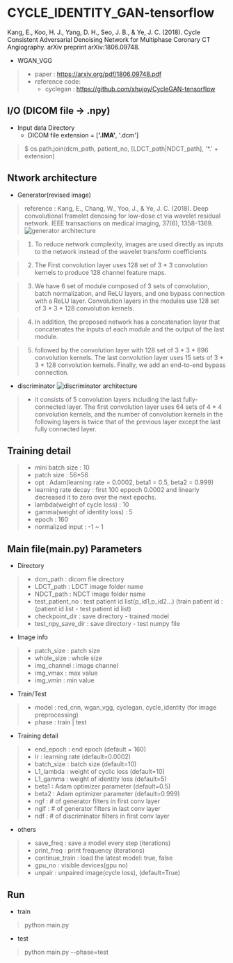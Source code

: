 # CYCLE_IDENTITY_GAN-tensorflow
Kang, E., Koo, H. J., Yang, D. H., Seo, J. B., & Ye, J. C. (2018). Cycle Consistent Adversarial Denoising Network for Multiphase Coronary CT Angiography. arXiv preprint arXiv:1806.09748.<br>

* WGAN_VGG
>	* paper : https://arxiv.org/pdf/1806.09748.pdf
>	* reference code:  
>     * cyclegan : https://github.com/xhujoy/CycleGAN-tensorflow


## I/O (DICOM file -> .npy)
* Input data Directory  
  * DICOM file extension = [<b>'.IMA'</b>, '.dcm']
> $ os.path.join(dcm_path, patient_no, [LDCT_path|NDCT_path], '*.' + extension)

## Ntwork architecture  
* Generator(revised image)
> reference : Kang, E., Chang, W., Yoo, J., & Ye, J. C. (2018). Deep convolutional framelet denosing for low-dose ct via wavelet residual network. IEEE transactions on medical imaging, 37(6), 1358-1369.
![generator architecture](https://github.com/hyeongyuy/CT-CYCLE_IDNETITY_GAN_tensorflow/blob/master/img/revised_generator_arc.JPG)<br>

> 1. To reduce network complexity, images are used directly as inputs to the network instead of the wavelet transform coefficients<br>

> 2. The First convolution layer uses 128 set of 3 * 3 convolution kernels to produce 128 channel feature maps.

> 3. We have 6 set of module composed of 3 sets of convolution, batch normalization, and ReLU layers, and one bypass connection with a ReLU layer.  Convolution layers in the modules use 128 set of 3 * 3 * 128 convolution kernels. 

> 4. In addition, the proposed network has a concatenation layer that concatenates the inputs of each module and the output of the last module.

> 5. followed by the convolution layer with 128 set of 3 * 3 * 896 convolution kernels. The last convolution layer uses 15 sets of 3 * 3 * 128 convolution kernels. Finally, we add an end-to-end bypass connection.


* discriminator
![discriminator architecture](https://github.com/hyeongyuy/CT-CYCLE_IDNETITY_GAN_tensorflow/blob/master/img/discriminator_arc.JPG)<br>
> * it consists of 5 convolution layers including the last fully-connected layer. The first convolution layer uses 64 sets of 4 * 4 convolution kernels, and the number of convolution kernels in the following layers is twice that of the previous layer except the last fully connected layer.

## Training detail  
> * mini batch size : 10
> * patch size : 56*56
> * opt : Adam(learning rate = 0.0002, beta1 = 0.5, beta2 = 0.999)
> * learning rate decay : first 100 eppoch 0.0002 and linearly decreased it to zero over the next epochs.
> * lambda(weight of cycle loss) : 10
> * gamma(weight of identity loss) : 5
> * epoch : 160
> * normalized input : -1 ~ 1

## Main file(main.py) Parameters
* Directory
> * dcm_path : dicom file directory
> * LDCT_path : LDCT image folder name
> * NDCT_path : NDCT image folder name
> * test_patient_no : test patient id list(p_id1,p_id2...) (train patient id : (patient id list - test patient id list)
> * checkpoint_dir : save directory - trained model
> * test_npy_save_dir : save directory - test numpy file

* Image info
> * patch_size : patch size 
> * whole_size : whole size
> * img_channel : image channel
> * img_vmax : max value
> * img_vmin : min value
* Train/Test
> * model : red_cnn, wgan_vgg, cyclegan, cycle_identity (for image preprocessing)
> * phase : train | test

* Training detail
> * end_epoch : end epoch (default = 160)
> * lr : learning rate (default=0.0002)
> * batch_size : batch size (default=10)
> * L1_lambda : weight of cyclic loss (default=10)
> * L1_gamma : weight of identity loss (default=5)
> * beta1 : Adam optimizer parameter (default=0.5)
> * beta2 : Adam optimizer parameter (default=0.999)
> * ngf : # of generator filters in first conv layer
> * nglf : # of generator filters in last conv layer
> * ndf : # of discriminator filters in first conv layer

* others
> * save_freq : save a model every step (iterations)
> * print_freq : print frequency (iterations)
> * continue_train : load the latest model: true, false
> * gpu_no : visible devices(gpu no)
> * unpair : unpaired image(cycle loss), (default=True)

## Run
* train
> python main.py
* test
> python main.py --phase=test
